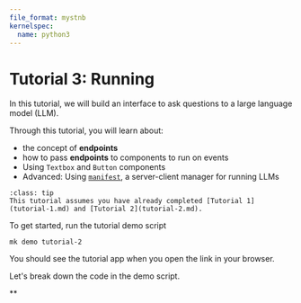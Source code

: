 ```yaml
---
file_format: mystnb
kernelspec:
  name: python3
---
```


# Tutorial 3: Running

In this tutorial, we will build an interface to ask questions to a large language model (LLM).

Through this tutorial, you will learn about:
- the concept of **endpoints**
- how to pass **endpoints** to components to run on events
- Using `Textbox` and `Button` components
- Advanced: Using [`manifest`](https://github.com/hazyresearch/manifest), a server-client manager for running LLMs

```{admonition} Prerequisites
:class: tip
This tutorial assumes you have already completed [Tutorial 1](tutorial-1.md) and [Tutorial 2](tutorial-2.md).
```

To get started, run the tutorial demo script

```{code-block} bash
mk demo tutorial-2
```

You should see the tutorial app when you open the link in your browser.

Let's break down the code in the demo script.

**